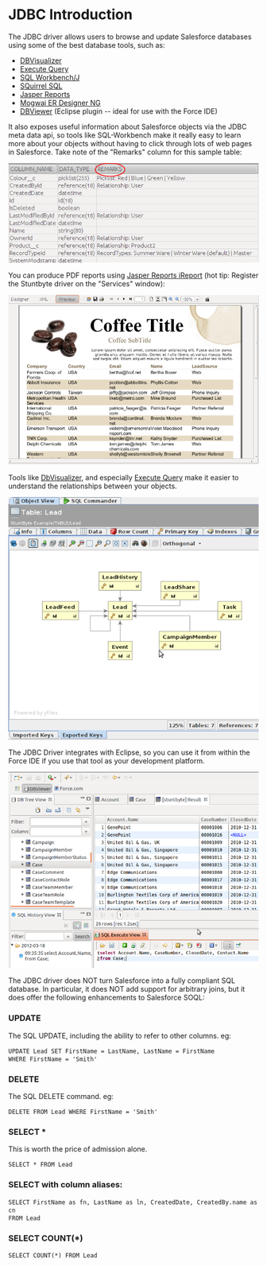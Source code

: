 # JDBC Introduction

The JDBC driver allows users to browse and update Salesforce databases using some of the best database tools, such as:

*   [DBVisualizer](http://www.dbvis.com/)
*   [Execute Query](http://executequery.org/)
*   [SQL Workbench/J](http://www.sql-workbench.net/)
*   [SQuirrel SQL](http://www.squirrelsql.org/)
*   [Jasper Reports](http://jasperforge.org/projects/jasperreports)
*   [Mogwai ER Designer NG](http://mogwai.sourceforge.net/erdesignerng.html)
*   [DBViewer](http://www.ne.jp/asahi/zigen/home/plugin/dbviewer/about_en.html) (Eclipse plugin -- ideal for use with the Force IDE)

It also exposes useful information about Salesforce objects via the JDBC meta data api, so tools like SQL-Workbench make it really easy to learn more about your objects without having to click through lots of web pages in Salesforce. Take note of the "Remarks" column for this sample table:

![](docs/remarks-example.png)

You can produce PDF reports using [Jasper Reports iReport](http://jasperforge.org/projects/ireport) (hot tip: Register the Stuntbyte driver on the "Services" window):

![](docs/jasper-example.png)

Tools like [DbVisualizer](http://www.dbvis.com/), and especially [Execute Query](http://executequery.org) make it easier to understand the relationships between your objects.

![](docs/dbvis2.png)

The JDBC Driver integrates with Eclipse, so you can use it from within the Force IDE if you use that tool as your development platform.

![](docs/dbviewer-crop.png)

The JDBC driver does NOT turn Salesforce into a fully compliant SQL database. In particular, it does NOT add support for arbitrary joins, but it does offer the following enhancements to Salesforce SOQL:

### UPDATE

The SQL UPDATE, including the ability to refer to other columns. eg:

```
UPDATE Lead SET FirstName = LastName, LastName = FirstName
WHERE FirstName = 'Smith'
```

### DELETE

The SQL DELETE command. eg:

```
DELETE FROM Lead WHERE FirstName = 'Smith'
```

### SELECT *

This is worth the price of admission alone.

```
SELECT * FROM Lead
```

### SELECT with column aliases:

```
SELECT FirstName as fn, LastName as ln, CreatedDate, CreatedBy.name as cn
FROM Lead
```

### SELECT COUNT(*)

```
SELECT COUNT(*) FROM Lead
```
